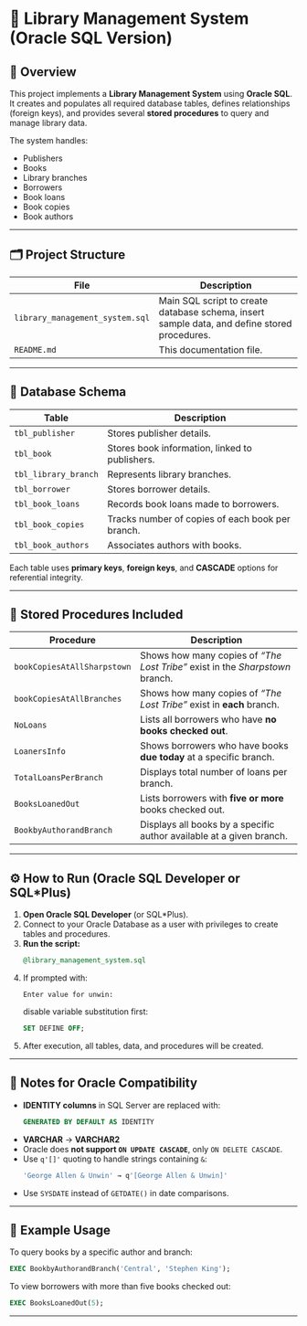 # 📘 Library Management System (Oracle SQL Version)

## 📖 Overview
This project implements a **Library Management System** using **Oracle SQL**.  
It creates and populates all required database tables, defines relationships (foreign keys), and provides several **stored procedures** to query and manage library data.

The system handles:
- Publishers  
- Books  
- Library branches  
- Borrowers  
- Book loans  
- Book copies  
- Book authors  

---

## 🗂️ Project Structure
| File | Description |
|------|--------------|
| `library_management_system.sql` | Main SQL script to create database schema, insert sample data, and define stored procedures. |
| `README.md` | This documentation file. |

---

## 🧱 Database Schema

| Table | Description |
|--------|--------------|
| `tbl_publisher` | Stores publisher details. |
| `tbl_book` | Stores book information, linked to publishers. |
| `tbl_library_branch` | Represents library branches. |
| `tbl_borrower` | Stores borrower details. |
| `tbl_book_loans` | Records book loans made to borrowers. |
| `tbl_book_copies` | Tracks number of copies of each book per branch. |
| `tbl_book_authors` | Associates authors with books. |

Each table uses **primary keys**, **foreign keys**, and **CASCADE** options for referential integrity.

---

## 🧰 Stored Procedures Included

| Procedure | Description |
|------------|--------------|
| `bookCopiesAtAllSharpstown` | Shows how many copies of *“The Lost Tribe”* exist in the *Sharpstown* branch. |
| `bookCopiesAtAllBranches` | Shows how many copies of *“The Lost Tribe”* exist in **each** branch. |
| `NoLoans` | Lists all borrowers who have **no books checked out**. |
| `LoanersInfo` | Shows borrowers who have books **due today** at a specific branch. |
| `TotalLoansPerBranch` | Displays total number of loans per branch. |
| `BooksLoanedOut` | Lists borrowers with **five or more** books checked out. |
| `BookbyAuthorandBranch` | Displays all books by a specific author available at a given branch. |

---

## ⚙️ How to Run (Oracle SQL Developer or SQL*Plus)

1. **Open Oracle SQL Developer** (or SQL*Plus).
2. Connect to your Oracle Database as a user with privileges to create tables and procedures.
3. **Run the script:**
   ```sql
   @library_management_system.sql
   ```
4. If prompted with:
   ```
   Enter value for unwin:
   ```
   disable variable substitution first:
   ```sql
   SET DEFINE OFF;
   ```
5. After execution, all tables, data, and procedures will be created.

---

## 🧩 Notes for Oracle Compatibility

- **IDENTITY columns** in SQL Server are replaced with:
  ```sql
  GENERATED BY DEFAULT AS IDENTITY
  ```
- **VARCHAR** → **VARCHAR2**
- Oracle does **not support `ON UPDATE CASCADE`**, only `ON DELETE CASCADE`.
- Use `q'[]'` quoting to handle strings containing `&`:
  ```sql
  'George Allen & Unwin' → q'[George Allen & Unwin]'
  ```
- Use `SYSDATE` instead of `GETDATE()` in date comparisons.

---

## 🧾 Example Usage
To query books by a specific author and branch:
```sql
EXEC BookbyAuthorandBranch('Central', 'Stephen King');
```

To view borrowers with more than five books checked out:
```sql
EXEC BooksLoanedOut(5);
```

---


